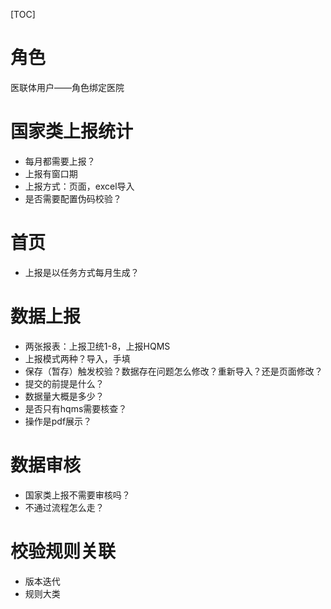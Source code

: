 [TOC]

# 角色
医联体用户——角色绑定医院

# 国家类上报统计
+ 每月都需要上报？
+ 上报有窗口期
+ 上报方式：页面，excel导入
+ 是否需要配置伪码校验？

# 首页
+ 上报是以任务方式每月生成？

# 数据上报
+ 两张报表：上报卫统1-8，上报HQMS
+ 上报模式两种？导入，手填
+ 保存（暂存）触发校验？数据存在问题怎么修改？重新导入？还是页面修改？
+ 提交的前提是什么？
+ 数据量大概是多少？
+ 是否只有hqms需要核查？
+ 操作是pdf展示？

# 数据审核
+ 国家类上报不需要审核吗？
+ 不通过流程怎么走？

# 校验规则关联
+ 版本迭代
+ 规则大类